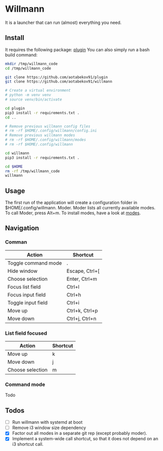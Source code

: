 # Willmann

It is a launcher that can run (almost) everything you need.

## Install

It requires the following package: [plugin](https://github.com/aotabekov91/plugin) You can also simply run a bash build command:

```bash
mkdir /tmp/willmann_code
cd /tmp/willmann_code

git clone https://github.com/aotabekov91/plugin
git clone https://github.com/aotabekov91/willmann

# Create a virtual environment
# python -m venv venv
# source venv/bin/activate

cd plugin
pip3 install -r requirements.txt .
cd ..

# Remove previous willmann config files
# rm -rf $HOME/.config/willmann/config.ini
# Remove previous willmann modes 
# rm -rf $HOME/.config/willmann/modes
# rm -rf $HOME/.config/willmann

cd willmann
pip3 install -r requirements.txt .

cd $HOME
rm -rf /tmp/willmann_code
willmann
```

## Usage

The first run of the application will create a configuration folder in $HOME/.config/willmann. 
Moder. Moder lists all currently available modes. To call Moder, press Alt+m. 
To install modes, have a look at [modes](https://github.com/aotabekov91/willmann_modes). 

## Navigation

### Comman

| Action              | Shortcut       |
| ------------------- | ----------     |
| Toggle command mode | .              |
| Hide window         | Escape, Ctrl+[ |
| Choose selection    | Enter, Ctrl+m  |
| Focus list field    | Ctrl+l         |
| Focus input field   | Ctrl+h         |
| Toggle input field  | Ctrl+i         |
| Move up             | Ctrl+k, Ctrl+p |
| Move down           | Ctrl+j, Ctrl+n |

### List field focused

| Action              | Shortcut   |
| ------------------- | ---------- |
| Move up             | k          |
| Move down           | j          |
| Choose selection    | m          |

### Command mode

Todo

## Todos

* [ ] Run willmann with systemd at boot
* [ ] Remove i3 window size dependency
* [x] Factor out all modes in a separate git rep (except probably moder).
* [x] Implement a system-wide call shortcut, so that it does not depend on an i3 shortcut call.

